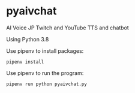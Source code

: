 # pyaivchat
AI Voice JP Twitch and YouTube TTS and chatbot

Using Python 3.8

Use pipenv to install packages:

```
pipenv install
```

Use pipenv to run the program:

```
pipenv run python pyaivchat.py
```
